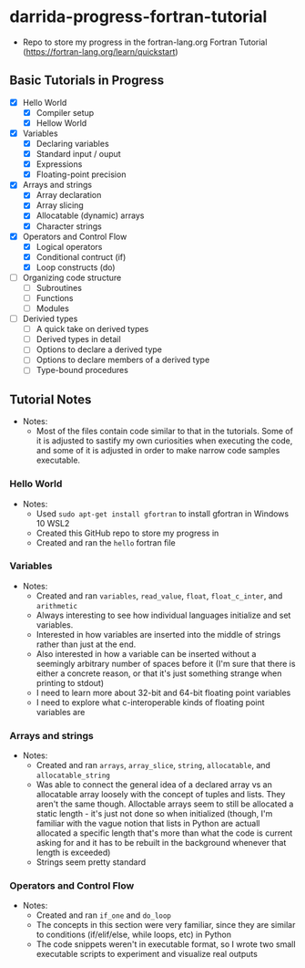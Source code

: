# darrida-progress-fortran-tutorial
- Repo to store my progress in the fortran-lang.org Fortran Tutorial (https://fortran-lang.org/learn/quickstart)

## Basic Tutorials in Progress

- [x] Hello World
    - [x] Compiler setup
    - [x] Hellow World
- [x] Variables
    - [x] Declaring variables
    - [x] Standard input / ouput
    - [x] Expressions
    - [x] Floating-point precision
- [x] Arrays and strings
    - [x] Array declaration
    - [x] Array slicing
    - [x] Allocatable (dynamic) arrays
    - [x] Character strings
- [x] Operators and Control Flow
    - [x] Logical operators
    - [x] Conditional contruct (if)
    - [x] Loop constructs (do)
- [ ] Organizing code structure
    - [ ] Subroutines
    - [ ] Functions
    - [ ] Modules
- [ ] Derivied types
    - [ ] A quick take on derived types
    - [ ] Derived types in detail
    - [ ] Options to declare a derived type
    - [ ] Options to declare members of a derived type
    - [ ] Type-bound procedures

## Tutorial Notes

- Notes:
    - Most of the files contain code similar to that in the tutorials. Some of it is adjusted to sastify my own curiosities when executing the code, and some of it is adjusted in order to make narrow code samples executable.

### Hello World

- Notes:
    - Used ```sudo apt-get install gfortran``` to install gfortran in Windows 10 WSL2
    - Created this GitHub repo to store my progress in
    - Created and ran the ```hello``` fortran file

### Variables

- Notes:
    - Created and ran ```variables```, ```read_value```, ```float```, ```float_c_inter```, and ```arithmetic```
    - Always interesting to see how individual languages initialize and set variables.
    - Interested in how variables are inserted into the middle of strings rather than just at the end.
    - Also interested in how a variable can be inserted without a seemingly arbitrary number of spaces before it (I'm sure that there is either a concrete reason, or that it's just something strange when printing to stdout)
    - I need to learn more about 32-bit and 64-bit floating point variables
    - I need to explore what c-interoperable kinds of floating point variables are

### Arrays and strings

- Notes:
    - Created and ran ```arrays```, ```array_slice```, ```string```, ```allocatable```, and ```allocatable_string```
    - Was able to connect the general idea of a declared array vs an allocatable array loosely with the concept of tuples and lists. They aren't the same though. Alloctable arrays seem to still be allocated a static length - it's just not done so when initialized (though, I'm familiar with the vague notion that lists in Python are actuall allocated a specific length that's more than what the code is current asking for and it has to be rebuilt in the background whenever that length is exceeded)
    - Strings seem pretty standard

### Operators and Control Flow

- Notes:
    - Created and ran ```if_one``` and ```do_loop```
    - The concepts in this section were very familiar, since they are similar to conditions (if/elif/else, while loops, etc) in Python
    - The code snippets weren't in executable format, so I wrote two small executable scripts to experiment and visualize real outputs